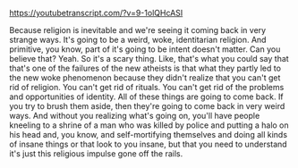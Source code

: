 https://youtubetranscript.com/?v=9-1olQHcASI

 Because religion is inevitable and we're seeing it coming back in very strange ways. It's going to be a weird, woke, identitarian religion. And primitive, you know, part of it's going to be intent doesn't matter. Can you believe that? Yeah. So it's a scary thing. Like, that's what you could say that that's one of the failures of the new atheists is that what they partly led to the new woke phenomenon because they didn't realize that you can't get rid of religion. You can't get rid of rituals. You can't get rid of the problems and opportunities of identity. All of these things are going to come back. If you try to brush them aside, then they're going to come back in very weird ways. And without you realizing what's going on, you'll have people kneeling to a shrine of a man who was killed by police and putting a halo on his head and, you know, and self-mortifying themselves and doing all kinds of insane things or that look to you insane, but that you need to understand it's just this religious impulse gone off the rails.